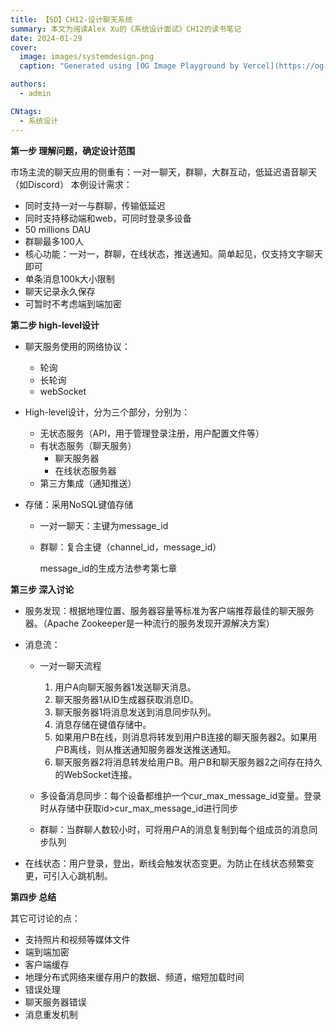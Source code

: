 ```yaml
---
title: 【SD】CH12-设计聊天系统
summary: 本文为阅读Alex Xu的《系统设计面试》CH12的读书笔记
date: 2024-01-29
cover:
  image: images/systemdesign.png
  caption: "Generated using [OG Image Playground by Vercel](https://og-playground.vercel.app/)"

authors:
  - admin

CNtags:
  - 系统设计
---
```


**第一步 理解问题，确定设计范围**

市场主流的聊天应用的侧重有：一对一聊天，群聊，大群互动，低延迟语音聊天（如Discord）
本例设计需求：
- 同时支持一对一与群聊，传输低延迟
- 同时支持移动端和web，可同时登录多设备
- 50 millions DAU
- 群聊最多100人
- 核心功能：一对一，群聊，在线状态，推送通知。简单起见，仅支持文字聊天即可
- 单条消息100k大小限制
- 聊天记录永久保存
- 可暂时不考虑端到端加密

**第二步 high-level设计**

- 聊天服务使用的网络协议：
  - 轮询
  - 长轮询
  - webSocket

- High-level设计，分为三个部分，分别为：
  - 无状态服务（API，用于管理登录注册，用户配置文件等）
  - 有状态服务（聊天服务）
    - 聊天服务器
    - 在线状态服务器
  - 第三方集成（通知推送）

- 存储：采用NoSQL键值存储
  - 一对一聊天：主键为message_id
  - 群聊：复合主键（channel_id，message_id）

    message_id的生成方法参考第七章

**第三步 深入讨论**

- 服务发现：根据地理位置、服务器容量等标准为客户端推荐最佳的聊天服务器。（Apache Zookeeper是一种流行的服务发现开源解决方案）

- 消息流：
  - 一对一聊天流程
    1. 用户A向聊天服务器1发送聊天消息。
    2. 聊天服务器1从ID生成器获取消息ID。
    3. 聊天服务器1将消息发送到消息同步队列。
    4. 消息存储在键值存储中。
    5. 如果用户B在线，则消息将转发到用户B连接的聊天服务器2。如果用户B离线，则从推送通知服务器发送推送通知。
    6. 聊天服务器2将消息转发给用户B。用户B和聊天服务器2之间存在持久的WebSocket连接。
  - 多设备消息同步：每个设备都维护一个cur_max_message_id变量。登录时从存储中获取id>cur_max_message_id进行同步

  - 群聊：当群聊人数较小时，可将用户A的消息复制到每个组成员的消息同步队列

- 在线状态：用户登录，登出，断线会触发状态变更。为防止在线状态频繁变更，可引入心跳机制。

**第四步 总结**

其它可讨论的点：
- 支持照片和视频等媒体文件
- 端到端加密
- 客户端缓存
- 地理分布式网络来缓存用户的数据、频道，缩短加载时间
- 错误处理
- 聊天服务器错误
- 消息重发机制
